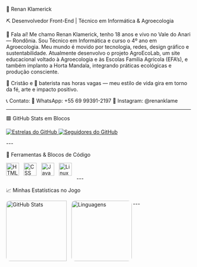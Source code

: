 🧱 Renan Klamerick

⛏️ Desenvolvedor Front-End | Técnico em Informática & Agroecologia

👋 Fala aí! Me chamo Renan Klamerick, tenho 18 anos e vivo no Vale do Anari — Rondônia. Sou Técnico em Informática e curso o 4º ano em Agroecologia. Meu mundo é movido por tecnologia, redes, design gráfico e sustentabilidade.
Atualmente desenvolvo o projeto AgroEcoLab, um site educacional voltado à Agroecologia e às Escolas Família Agrícola (EFA’s), e também implanto a Horta Mandala, integrando práticas ecológicas e produção consciente.

🛐 Cristão e 🎵 baterista nas horas vagas — meu estilo de vida gira em torno da fé, arte e impacto positivo.

📞 Contato:
📱 WhatsApp: +55 69 99391-2197
📸 Instagram: @renanklame


---

🟩 GitHub Stats em Blocos

<p align="left">
    <a href="https://github.com/klamerick?tab=repositories&sort=stargazers">
        <img 
            alt="Estrelas do GitHub" 
            title="Total de estrelas" 
            src="https://custom-icon-badges.demolab.com/github/stars/klamerick?color=5faa48&style=for-the-badge&labelColor=4c9a2a&logo=block&label=⭐ Estrelas"
        />
    </a>
    <a href="https://github.com/klamerick?tab=followers">
        <img 
            alt="Seguidores do GitHub" 
            title="Me siga lá!" 
            src="https://custom-icon-badges.demolab.com/github/followers/klamerick?color=82aaff&labelColor=2e3440&style=for-the-badge&logo=minecraft&label=👥 Seguidores"
        />
    </a>
</p>
---

🧰 Ferramentas & Blocos de Código

<img 
align="left" 
alt="HTML" 
title="HTML5" 
width="35px" 
style="padding-right: 10px;" 
src="https://cdn.jsdelivr.net/gh/devicons/devicon/icons/html5/html5-original.svg" 
/> <img 
align="left" 
alt="CSS" 
title="CSS3" 
width="35px" 
style="padding-right: 10px;" 
src="https://cdn.jsdelivr.net/gh/devicons/devicon/icons/css3/css3-original.svg" 
/> <img 
align="left" 
alt="JavaScript" 
title="JavaScript" 
width="35px" 
style="padding-right: 10px;" 
src="https://cdn.jsdelivr.net/gh/devicons/devicon/icons/javascript/javascript-original.svg" 
/> <img 
align="left" 
alt="Linux" 
title="Linux" 
width="35px" 
style="padding-right: 10px;" 
src="https://cdn.jsdelivr.net/gh/devicons/devicon/icons/linux/linux-original.svg" 
/>

<br/>
<br/>
---

📈 Minhas Estatísticas no Jogo

<p>
  <img 
    align="left" 
    alt="GitHub Stats" 
    height="165" 
    style="padding-right: 10px; border-radius: 10px;" 
    src="https://github-readme-stats.vercel.app/api?username=klamerick&show_icons=true&theme=gruvbox&include_all_commits=true&locale=pt-br&icon_color=5faa48&title_color=5faa48" 
  /><img 
align="left" 
alt="Linguagens" 
height="165" 
style="border-radius: 10px;" 
src="https://github-readme-stats.vercel.app/api/top-langs/?username=klamerick&theme=gruvbox&layout=compact&custom_title=Tecnologias+Favoritas&langs_count=4&title_color=5faa48"
/>

</p>
---
